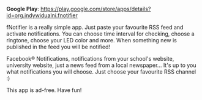<b>Google Play</b>:  https://play.google.com/store/apps/details?id=org.indywidualni.fnotifier

fNotifier is a really simple app. Just paste your favourite RSS feed and activate notifications. You can choose time interval for checking, choose a ringtone, choose your LED color and more. When something new is published in the feed you will be notified!

Facebook® Notifications, notifications from your school's website, university website, just a news feed from a local newspaper... It's up to you what notifications you will choose. Just choose your favourite RSS channel :)

This app is ad-free. Have fun!
